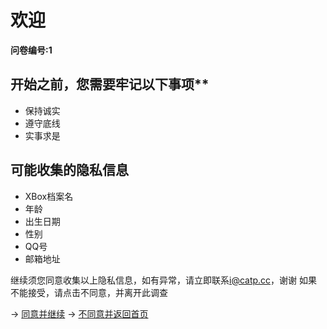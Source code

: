 # 欢迎

**问卷编号:1**

## 开始之前，您需要牢记以下事项**

- 保持诚实
- 遵守底线
- 实事求是

## 可能收集的隐私信息

- XBox档案名
- 年龄
- 出生日期
- 性别
- QQ号
- 邮箱地址

继续须您同意收集以上隐私信息，如有异常，请立即联系[i@catp.cc](mailto:i@catp.cc)，谢谢
如果不能接受，请点击不同意，并离开此调查

-> [同意并继续](./go)
-> [不同意并返回首页](./)
